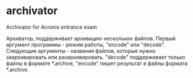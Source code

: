 # archivator
Archivator for Acronis entrance exam

Архиватор, поддерживает архивацию нескольких файлов.
Первый аргумент программы - режим работы, "encode" или "decode". Следующие аргументы - названия файлов, которые нужно заархивировать или разархивировать.
"decode" поддерживает только файлы в формате *.archive, "encode" пишет результат в файлы формата *.archive. 
